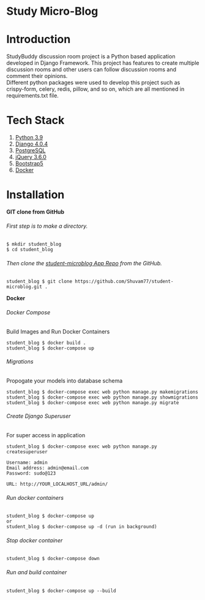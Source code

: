 # Study Micro-Blog
# Introduction
StudyBuddy discussion room project is a Python based application developed in Django Framework. This project has features to create multiple discussion rooms and other users can follow discussion rooms and comment their opinions.  
Different python packages were used to develop this project such as crispy-form, celery, redis, pillow, and so on, which are all mentioned in requirements.txt file.

# Tech Stack
  1. [Python 3.9](https://www.python.org/)
  2. [Django 4.0.4](https://www.djangoproject.com/)
  3. [PostgreSQL](https://www.postgresql.org/)
  4. [jQuery 3.6.0](https://blog.jquery.com/2021/03/02/jquery-3-6-0-released/)
  5. [Bootstrap5](https://getbootstrap.com/)
  6. [Docker](https://www.docker.com/)

# Installation
**GIT clone from GitHub**

###### First step is to make a directory.
```
$ mkdir student_blog
$ cd student_blog
```

###### Then clone the [student-microblog App Repo](https://github.com/Shuvam77/student-microblog) from the GitHub.
```
student_blog $ git clone https://github.com/Shuvam77/student-microblog.git .
```

**Docker**
###### Docker Compose
Build Images and Run Docker Containers
```
student_blog $ docker build .
student_blog $ docker-compose up
```

###### Migrations
Propogate your models into database schema
```
student_blog $ docker-compose exec web python manage.py makemigrations
student_blog $ docker-compose exec web python manage.py showmigrations
student_blog $ docker-compose exec web python manage.py migrate 
```

###### Create Django Superuser
For super access in application
```
student_blog $ docker-compose exec web python manage.py createsuperuser

Username: admin
Email address: admin@email.com
Password: sudo@123

URL: http://YOUR_LOCALHOST_URL/admin/
```

###### Run docker containers
```
student_blog $ docker-compose up
or
student_blog $ docker-compose up -d (run in background)
```

###### Stop docker container
```
student_blog $ docker-compose down
```

###### Run and build container
```
student_blog $ docker-compose up --build
```
